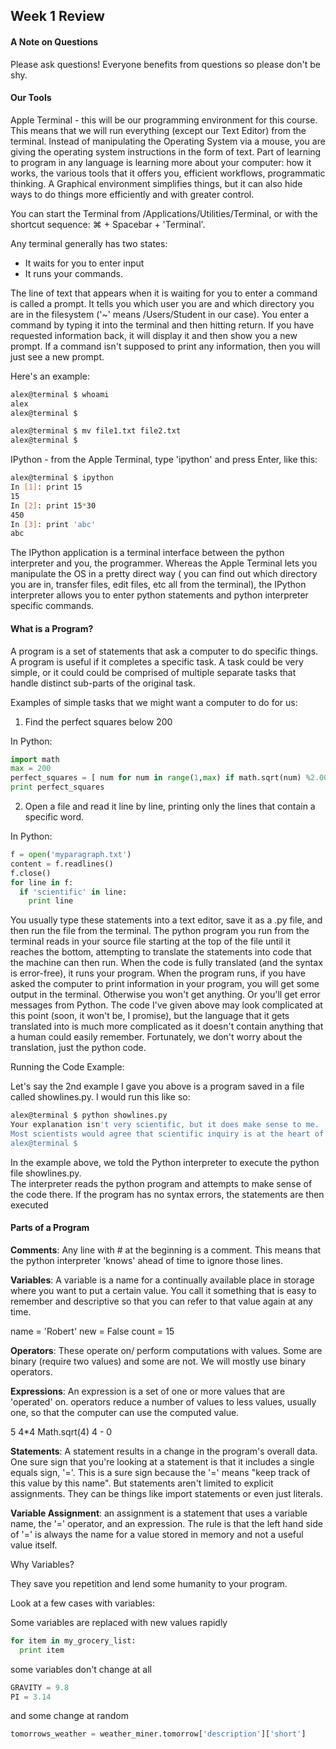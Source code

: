 ## Week 1 Review

#### A Note on Questions

Please ask questions! Everyone benefits from questions so please don't be shy.  

#### Our Tools

Apple Terminal - this will be our programming environment for this course.  This means that we will run everything (except our Text Editor) from the terminal. Instead of manipulating the Operating System via a mouse, you are giving the operating system instructions in the form of text.  Part of learning to program in any language is learning more about your computer: how it works, the various tools that it offers you, efficient workflows, programmatic thinking.  A Graphical environment simplifies things, but it can also hide ways to do things more efficiently and with greater control.

You can start the Terminal from /Applications/Utilities/Terminal, or with the shortcut sequence:  ⌘ + Spacebar + 'Terminal'.

Any terminal generally has two states: 
+ It waits for you to enter input
+ It runs your commands.  

The line of text that appears when it is waiting for you to enter a command is called a prompt. It tells you which user you are and which directory you are in the filesystem ('~' means /Users/Student in our case). You enter a command by typing it into the terminal and then hitting return. If you have requested information back, it will display it and then show you a new prompt.  If a command isn't supposed to print any information, then you will just see a new prompt.

Here's an example:

````bash
alex@terminal $ whoami
alex
alex@terminal $

alex@terminal $ mv file1.txt file2.txt
alex@terminal $
````

IPython - from the Apple Terminal, type 'ipython' and press Enter, like this:

````bash
alex@terminal $ ipython
In [1]: print 15
15
In [2]: print 15*30
450
In [3]: print 'abc'
abc
````

The IPython application is a terminal interface between the python interpreter and you, the programmer.  Whereas the Apple Terminal lets you manipulate the OS in a pretty direct way ( you can find out which directory you are in, transfer files, edit files, etc all from the terminal), the IPython interpreter allows you to enter python statements and python interpreter specific commands.

#### What is a Program? 

A program is a set of statements that ask a computer to do specific things. A program is useful if it completes a specific task.  A task could be very simple, or it could could be comprised of multiple separate tasks that handle distinct sub-parts of the original task.

Examples of simple tasks that we might want a computer to do for us:

1. Find the perfect squares below 200

In Python:
````python
import math
max = 200
perfect_squares = [ num for num in range(1,max) if math.sqrt(num) %2.00 == 0 ]
print perfect_squares
````

2. Open a file and read it line by line, printing only the lines that contain a specific word.

In Python:
````python
f = open('myparagraph.txt')
content = f.readlines()
f.close()
for line in f:
  if 'scientific' in line:
    print line
````

You usually type these statements into a text editor, save it as a .py file, and then run the file from the terminal.  The python program you run from the terminal reads in your source file starting at the top of the file until it reaches the bottom, attempting to translate the statements into code that the machine can then run. When the code is fully translated (and the syntax is error-free), it runs your program.  When the program runs, if you have asked the computer to print information in your program, you will get some output in the terminal.  Otherwise you won't get anything.  Or you'll get error messages from Python.  The code I've given above may look complicated at this point (soon, it won't be, I promise), but the language that it gets translated into is much more complicated as it doesn't contain anything that a human could easily remember.  Fortunately, we don't worry about the translation, just the python code.  


Running the Code Example:

Let's say the 2nd example I gave you above is a program saved in a file called showlines.py.  I would run this like so:

````bash
alex@terminal $ python showlines.py
Your explanation isn't very scientific, but it does make sense to me.
Most scientists would agree that scientific inquiry is at the heart of progress.
alex@terminal $
````

In the example above, we told the Python interpreter to execute the python file showlines.py.   
The interpreter reads the python program and attempts to make sense of the code there.
If the program has no syntax errors, the statements are then executed

#### Parts of a Program

**Comments**: Any line with # at the beginning is a comment.  This means that the python interpreter 'knows' ahead of time to ignore those lines.

**Variables**: A variable is a name for a continually available place in storage where you want to put a certain value.  You call it something that is easy to remember and descriptive so that you can refer to that value again at any time.  

name = 'Robert'
new = False
count = 15

**Operators**: These operate on/ perform computations with values. Some are binary (require two values) and some are not. We will mostly use binary operators.

**Expressions**: An expression is a set of one or more values that are 'operated' on. operators reduce a number of values to less values, usually one, so that the computer can use the computed value.

5
4*4
Math.sqrt(4)
4 - 0

**Statements**:  A statement results in a change in the program's overall data.  One sure sign that you're looking at a statement is that it includes a single equals sign, '='.  This is a sure sign because the '=' means "keep track of this value by this name".  But statements aren't limited to explicit assignments.  They can be things like import statements or even just literals.

**Variable Assignment**: an assignment is a statement that uses a variable name, the '=' operator, and an expression.   The rule is that the left hand side of '=' is always the name for a value stored in memory and not a useful value itself.


Why Variables?

They save you repetition and lend some humanity to your program.

Look at a few cases with variables:

Some variables are replaced with new values rapidly

````python
for item in my_grocery_list:
  print item
````

some variables don't change at all

````python
GRAVITY = 9.8
PI = 3.14
````

and some change at random 
````python
tomorrows_weather = weather_miner.tomorrow['description']['short']
````
